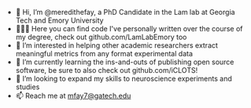 - 👋 Hi, I’m @meredithefay, a PhD Candidate in the Lam lab at Georgia Tech and Emory University
- 👩🏻‍💻 Here you can find code I've personally written over the course of my degree, check out github.com/LamLabEmory too
- 👀 I’m interested in helping other academic researchers extract meaningful metrics from any format experimental data
- 🌱 I’m currently learning the ins-and-outs of publishing open source software, be sure to also check out github.com/iCLOTS!
- 💞️ I’m looking to expand my skills to neuroscience experiments and studies
- 📫 Reach me at mfay7@gatech.edu

<!---
meredithefay/meredithefay is a ✨ special ✨ repository because its `README.md` (this file) appears on your GitHub profile.
You can click the Preview link to take a look at your changes.
--->
